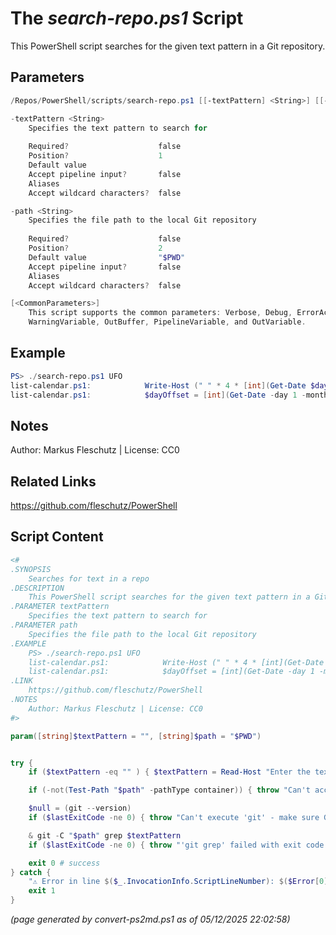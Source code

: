 The *search-repo.ps1* Script
===========================

This PowerShell script searches for the given text pattern in a Git repository.

Parameters
----------
```powershell
/Repos/PowerShell/scripts/search-repo.ps1 [[-textPattern] <String>] [[-path] <String>] [<CommonParameters>]

-textPattern <String>
    Specifies the text pattern to search for
    
    Required?                    false
    Position?                    1
    Default value                
    Accept pipeline input?       false
    Aliases                      
    Accept wildcard characters?  false

-path <String>
    Specifies the file path to the local Git repository
    
    Required?                    false
    Position?                    2
    Default value                "$PWD"
    Accept pipeline input?       false
    Aliases                      
    Accept wildcard characters?  false

[<CommonParameters>]
    This script supports the common parameters: Verbose, Debug, ErrorAction, ErrorVariable, WarningAction, 
    WarningVariable, OutBuffer, PipelineVariable, and OutVariable.
```

Example
-------
```powershell
PS> ./search-repo.ps1 UFO
list-calendar.ps1:            Write-Host (" " * 4 * [int](Get-Date $day -uformat %u)) -NoNewLine
list-calendar.ps1:            $dayOffset = [int](Get-Date -day 1 -month ($month + $i) -year $year -uformat %u)

```

Notes
-----
Author: Markus Fleschutz | License: CC0

Related Links
-------------
https://github.com/fleschutz/PowerShell

Script Content
--------------
```powershell
<#
.SYNOPSIS
	Searches for text in a repo
.DESCRIPTION
	This PowerShell script searches for the given text pattern in a Git repository.
.PARAMETER textPattern
	Specifies the text pattern to search for
.PARAMETER path
	Specifies the file path to the local Git repository 
.EXAMPLE
	PS> ./search-repo.ps1 UFO
	list-calendar.ps1:            Write-Host (" " * 4 * [int](Get-Date $day -uformat %u)) -NoNewLine
	list-calendar.ps1:            $dayOffset = [int](Get-Date -day 1 -month ($month + $i) -year $year -uformat %u)
.LINK
	https://github.com/fleschutz/PowerShell
.NOTES
	Author: Markus Fleschutz | License: CC0
#>

param([string]$textPattern = "", [string]$path = "$PWD")


try {
	if ($textPattern -eq "" ) { $textPattern = Read-Host "Enter the text pattern, e.g. 'UFO'" }

	if (-not(Test-Path "$path" -pathType container)) { throw "Can't access Git repository at: $path" }

	$null = (git --version)
	if ($lastExitCode -ne 0) { throw "Can't execute 'git' - make sure Git is installed and available" }

	& git -C "$path" grep $textPattern
	if ($lastExitCode -ne 0) { throw "'git grep' failed with exit code $lastExitCode" }

	exit 0 # success
} catch {
	"⚠️ Error in line $($_.InvocationInfo.ScriptLineNumber): $($Error[0])"
	exit 1
}
```

*(page generated by convert-ps2md.ps1 as of 05/12/2025 22:02:58)*

